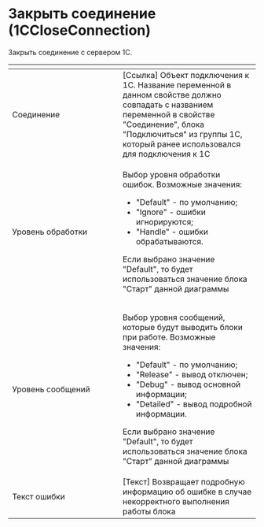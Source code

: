 # Закрыть соединение (1CCloseConnection)

Закрыть соединение с сервером 1С.

<table data-header-hidden><thead><tr><th width="209"></th><th></th></tr></thead><tbody><tr><td>Соединение</td><td>[Ссылка] Объект подключения к 1С. Название переменной в данном свойстве должно совпадать с названием переменной в свойстве "Соединение", блока "Подключиться" из группы 1С, который ранее использовался для подключения к 1С</td></tr><tr><td>Уровень обработки</td><td><p>Выбор уровня обработки ошибок. Возможные значения:</p><ul><li>"Default" - по умолчанию; </li><li>"Ignore" - ошибки игнорируются; </li><li>"Handle" - ошибки обрабатываются. </li></ul><p>Если выбрано значение "Default", то будет использоваться значение блока "Старт" данной диаграммы</p></td></tr><tr><td>Уровень сообщений</td><td><p>Выбор уровня сообщений, которые будут выводить блоки при работе. Возможные значения:</p><ul><li>"Default" - по умолчанию;</li><li>"Release" - вывод отключен;</li><li>"Debug" - вывод основной информации;</li><li>"Detailed" - вывод подробной информации.</li></ul><p>Если выбрано значение "Default", то будет использоваться значение блока "Старт" данной диаграммы</p></td></tr><tr><td>Текст ошибки</td><td>[Текст] Возвращает подробную информацию об ошибке в случае некорректного выполнения работы блока</td></tr></tbody></table>
